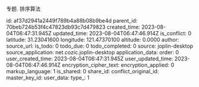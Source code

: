 专题. 排序算法

id: af37d2941a2449f789b4a88b08b9be4d
parent_id: 70beb724b53f4c47823db93c7d479823
created_time: 2023-08-04T06:47:31.945Z
updated_time: 2023-08-04T06:47:46.914Z
is_conflict: 0
latitude: 31.23041600
longitude: 121.47370100
altitude: 0.0000
author: 
source_url: 
is_todo: 0
todo_due: 0
todo_completed: 0
source: joplin-desktop
source_application: net.cozic.joplin-desktop
application_data: 
order: 0
user_created_time: 2023-08-04T06:47:31.945Z
user_updated_time: 2023-08-04T06:47:46.914Z
encryption_cipher_text: 
encryption_applied: 0
markup_language: 1
is_shared: 0
share_id: 
conflict_original_id: 
master_key_id: 
user_data: 
type_: 1